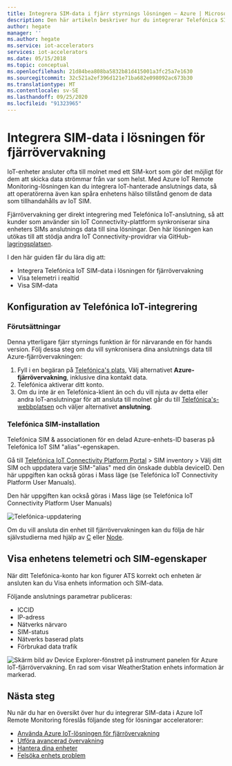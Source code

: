 ```yaml
---
title: Integrera SIM-data i fjärr styrnings lösningen – Azure | Microsoft Docs
description: Den här artikeln beskriver hur du integrerar Telefónica SIM-data i lösningen för fjärrövervakning.
author: hegate
manager: ''
ms.author: hegate
ms.service: iot-accelerators
services: iot-accelerators
ms.date: 05/15/2018
ms.topic: conceptual
ms.openlocfilehash: 21d84bea808ba5832b81d415001a3fc25a7e1630
ms.sourcegitcommit: 32c521a2ef396d121e71ba682e098092ac673b30
ms.translationtype: MT
ms.contentlocale: sv-SE
ms.lasthandoff: 09/25/2020
ms.locfileid: "91323965"
---
```

# <a name="integrate-sim-data-in-the-remote-monitoring-solution"></a>Integrera SIM-data i lösningen för fjärrövervakning

IoT-enheter ansluter ofta till molnet med ett SIM-kort som gör det möjligt för dem att skicka data strömmar från var som helst. Med Azure IoT Remote Monitoring-lösningen kan du integrera IoT-hanterade anslutnings data, så att operatörerna även kan spåra enhetens hälso tillstånd genom de data som tillhandahålls av IoT SIM.

Fjärrövervakning ger direkt integrering med Telefónica IoT-anslutning, så att kunder som använder sin IoT Connectivity-plattform synkroniserar sina enheters SIMs anslutnings data till sina lösningar. Den här lösningen kan utökas till att stödja andra IoT Connectivity-providrar via GitHub- [lagringsplatsen](https://github.com/Azure/azure-iot-pcs-remote-monitoring-dotnet).

I den här guiden får du lära dig att:

* Integrera Telefónica IoT SIM-data i lösningen för fjärrövervakning
* Visa telemetri i realtid
* Visa SIM-data

## <a name="telefnica-iot-integration-setup"></a>Konfiguration av Telefónica IoT-integrering

### <a name="prerequisites"></a>Förutsättningar

Denna ytterligare fjärr styrnings funktion är för närvarande en för hands version. Följ dessa steg om du vill synkronisera dina anslutnings data till Azure-fjärrövervakningen:

1. Fyll i en begäran på [Telefónica's plats](https://iot.telefonica.com/contact), Välj alternativet **Azure-fjärrövervakning**, inklusive dina kontakt data.
2. Telefónica aktiverar ditt konto.
3. Om du inte är en Telefónica-klient än och du vill njuta av detta eller andra IoT-anslutningar för att ansluta till molnet går du till [Telefónica's-webbplatsen](https://iot.telefonica.com/) och väljer alternativet **anslutning**.

### <a name="telefnica-sim-setup"></a>Telefónica SIM-installation
Telefónica SIM & associationen för en delad Azure-enhets-ID baseras på Telefónica IoT SIM "alias"-egenskapen. 

Gå till [Telefónica IoT Connectivity Platform Portal](https://m2m-movistar-es.telefonica.com/) > SIM inventory > Välj ditt SIM och uppdatera varje SIM-"alias" med din önskade dubbla deviceID. Den här uppgiften kan också göras i Mass läge (se Telefónica IoT Connectivity Platform User Manuals).

Den här uppgiften kan också göras i Mass läge (se Telefónica IoT Connectivity Platform User Manuals)

![Telefónica-uppdatering](./media/iot-accelerators-remote-monitoring-telefonica-sim/telefonica_site.png)

Om du vill ansluta din enhet till fjärrövervakningen kan du följa de här självstudierna med hjälp av [C](iot-accelerators-connecting-devices-linux.md) eller [Node](iot-accelerators-connecting-devices-node.md). 

## <a name="view-device-telemetry-and-sim-properties"></a>Visa enhetens telemetri och SIM-egenskaper

När ditt Telefónica-konto har kon figurer ATS korrekt och enheten är ansluten kan du Visa enhets information och SIM-data.

Följande anslutnings parametrar publiceras:

* ICCID
* IP-adress
* Nätverks närvaro
* SIM-status
* Nätverks baserad plats
* Förbrukad data trafik

![Skärm bild av Device Explorer-fönstret på instrument panelen för Azure IoT-fjärrövervakning. En rad som visar WeatherStation enhets information är markerad.](./media/iot-accelerators-remote-monitoring-telefonica-sim/dashboard.png)

## <a name="next-steps"></a>Nästa steg

Nu när du har en översikt över hur du integrerar SIM-data i Azure IoT Remote Monitoring föreslås följande steg för lösningar acceleratorer:

* [Använda Azure IoT-lösningen för fjärrövervakning](quickstart-remote-monitoring-deploy.md)
* [Utföra avancerad övervakning](iot-accelerators-remote-monitoring-monitor.md)
* [Hantera dina enheter](iot-accelerators-remote-monitoring-manage.md)
* [Felsöka enhets problem](iot-accelerators-remote-monitoring-maintain.md)

